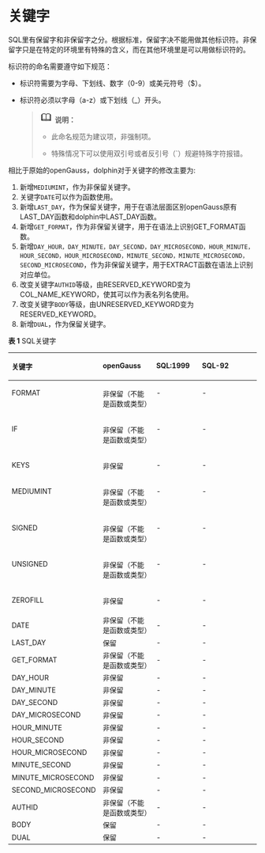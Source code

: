 # 关键字<a name="ZH-CN_TOPIC_0289900482"></a>

SQL里有保留字和非保留字之分。根据标准，保留字决不能用做其他标识符。非保留字只是在特定的环境里有特殊的含义，而在其他环境里是可以用做标识符的。

标识符的命名需要遵守如下规范：

-   标识符需要为字母、下划线、数字（0-9）或美元符号（$）。
-   标识符必须以字母（a-z）或下划线（\_）开头。

    >![](public_sys-resources/icon-note.gif) **说明：**
    > 
    >-   此命名规范为建议项，非强制项。
    >
    >-   特殊情况下可以使用双引号或者反引号（`）规避特殊字符报错。

相比于原始的openGauss，dolphin对于关键字的修改主要为:

1. 新增```MEDIUMINT```，作为非保留关键字。
2. 关键字```DATE```可以作为函数使用。
3. 新增```LAST_DAY```，作为保留关键字，用于在语法层面区别openGauss原有LAST_DAY函数和dolphin中LAST_DAY函数。
4. 新增```GET_FORMAT```，作为非保留关键字，用于在语法上识别GET_FORMAT函数。
5. 新增```DAY_HOUR，DAY_MINUTE，DAY_SECOND，DAY_MICROSECOND，HOUR_MINUTE，HOUR_SECOND，HOUR_MICROSECOND，MINUTE_SECOND，MINUTE_MICROSECOND，SECOND_MICROSECOND```，作为非保留关键字，用于EXTRACT函数在语法上识别对应单位。
6. 改变关键字```AUTHID```等级，由RESERVED_KEYWORD变为COL_NAME_KEYWORD，使其可以作为表名列名使用。
7. 改变关键字```BODY```等级，由UNRESERVED_KEYWORD变为RESERVED_KEYWORD。
7. 新增```DUAL```，作为保留关键字。

**表 1**  SQL关键字

<a name="zh-cn_topic_0283137559_zh-cn_topic_0237121925_zh-cn_topic_0059777655_zh-cn_topic_0058965630_table28107464"></a>
<table><thead align="left"><tr id="zh-cn_topic_0283137559_zh-cn_topic_0237121925_zh-cn_topic_0059777655_zh-cn_topic_0058965630_row32175656"><th class="cellrowborder" valign="top" width="34%" id="mcps1.2.5.1.1"><p id="zh-cn_topic_0283137559_zh-cn_topic_0237121925_zh-cn_topic_0059777655_zh-cn_topic_0058965630_p56091348"><a name="zh-cn_topic_0283137559_zh-cn_topic_0237121925_zh-cn_topic_0059777655_zh-cn_topic_0058965630_p56091348"></a><a name="zh-cn_topic_0283137559_zh-cn_topic_0237121925_zh-cn_topic_0059777655_zh-cn_topic_0058965630_p56091348"></a>关键字</p>
</th>
<th class="cellrowborder" valign="top" width="22%" id="mcps1.2.5.1.2"><p id="zh-cn_topic_0283137559_zh-cn_topic_0237121925_zh-cn_topic_0059777655_zh-cn_topic_0058965630_p47105336"><a name="zh-cn_topic_0283137559_zh-cn_topic_0237121925_zh-cn_topic_0059777655_zh-cn_topic_0058965630_p47105336"></a><a name="zh-cn_topic_0283137559_zh-cn_topic_0237121925_zh-cn_topic_0059777655_zh-cn_topic_0058965630_p47105336"></a><span id="text1798254510538"><a name="text1798254510538"></a><a name="text1798254510538"></a>openGauss</span></p>
</th>
<th class="cellrowborder" valign="top" width="18.75%" id="mcps1.2.5.1.3"><p id="zh-cn_topic_0283137559_zh-cn_topic_0237121925_zh-cn_topic_0059777655_zh-cn_topic_0058965630_p21796427"><a name="zh-cn_topic_0283137559_zh-cn_topic_0237121925_zh-cn_topic_0059777655_zh-cn_topic_0058965630_p21796427"></a><a name="zh-cn_topic_0283137559_zh-cn_topic_0237121925_zh-cn_topic_0059777655_zh-cn_topic_0058965630_p21796427"></a>SQL:1999</p>
</th>
<th class="cellrowborder" valign="top" width="25.25%" id="mcps1.2.5.1.4"><p id="zh-cn_topic_0283137559_zh-cn_topic_0237121925_zh-cn_topic_0059777655_zh-cn_topic_0058965630_p20680137"><a name="zh-cn_topic_0283137559_zh-cn_topic_0237121925_zh-cn_topic_0059777655_zh-cn_topic_0058965630_p20680137"></a><a name="zh-cn_topic_0283137559_zh-cn_topic_0237121925_zh-cn_topic_0059777655_zh-cn_topic_0058965630_p20680137"></a>SQL-92</p>
</th>
</tr>
</thead>
<tbody><tr id="zh-cn_topic_0283137559_zh-cn_topic_0237121925_zh-cn_topic_0059777655_zh-cn_topic_0058965630_row57374723"><td class="cellrowborder" valign="top" width="34%" headers="mcps1.2.5.1.1 "><p id="zh-cn_topic_0283137559_zh-cn_topic_0237121925_zh-cn_topic_0059777655_zh-cn_topic_0058965630_p9835683"><a name="zh-cn_topic_0283137559_zh-cn_topic_0237121925_zh-cn_topic_0059777655_zh-cn_topic_0058965630_p9835683"></a><a name="zh-cn_topic_0283137559_zh-cn_topic_0237121925_zh-cn_topic_0059777655_zh-cn_topic_0058965630_p9835683"></a>FORMAT</p>
</td>
<td class="cellrowborder" valign="top" width="22%" headers="mcps1.2.5.1.2 "><p id="zh-cn_topic_0283137559_zh-cn_topic_0237121925_zh-cn_topic_0059777655_zh-cn_topic_0058965630_p28396447"><a name="zh-cn_topic_0283137559_zh-cn_topic_0237121925_zh-cn_topic_0059777655_zh-cn_topic_0058965630_p28396447"></a><a name="zh-cn_topic_0283137559_zh-cn_topic_0237121925_zh-cn_topic_0059777655_zh-cn_topic_0058965630_p28396447"></a>非保留（不能是函数或类型）</p>
</td>
<td class="cellrowborder" valign="top" width="18.75%" headers="mcps1.2.5.1.3 "><p id="zh-cn_topic_0283137559_zh-cn_topic_0237121925_zh-cn_topic_0059777655_zh-cn_topic_0058965630_p44918252"><a name="zh-cn_topic_0283137559_zh-cn_topic_0237121925_zh-cn_topic_0059777655_zh-cn_topic_0058965630_p44918252"></a><a name="zh-cn_topic_0283137559_zh-cn_topic_0237121925_zh-cn_topic_0059777655_zh-cn_topic_0058965630_p44918252"></a>-</p>
</td>
<td class="cellrowborder" valign="top" width="25.25%" headers="mcps1.2.5.1.4 "><p id="zh-cn_topic_0283137559_zh-cn_topic_0237121925_zh-cn_topic_0059777655_zh-cn_topic_0058965630_p60037067"><a name="zh-cn_topic_0283137559_zh-cn_topic_0237121925_zh-cn_topic_0059777655_zh-cn_topic_0058965630_p60037067"></a><a name="zh-cn_topic_0283137559_zh-cn_topic_0237121925_zh-cn_topic_0059777655_zh-cn_topic_0058965630_p60037067"></a>-</p>
</td>
</tr>
<tr id="zh-cn_topic_0283137559_zh-cn_topic_0237121925_zh-cn_topic_0059777655_zh-cn_topic_0058965630_row57374723"><td class="cellrowborder" valign="top" width="34%" headers="mcps1.2.5.1.1 "><p id="zh-cn_topic_0283137559_zh-cn_topic_0237121925_zh-cn_topic_0059777655_zh-cn_topic_0058965630_p9835683"><a name="zh-cn_topic_0283137559_zh-cn_topic_0237121925_zh-cn_topic_0059777655_zh-cn_topic_0058965630_p9835683"></a><a name="zh-cn_topic_0283137559_zh-cn_topic_0237121925_zh-cn_topic_0059777655_zh-cn_topic_0058965630_p9835683"></a>IF</p>
</td>
<td class="cellrowborder" valign="top" width="22%" headers="mcps1.2.5.1.2 "><p id="zh-cn_topic_0283137559_zh-cn_topic_0237121925_zh-cn_topic_0059777655_zh-cn_topic_0058965630_p28396447"><a name="zh-cn_topic_0283137559_zh-cn_topic_0237121925_zh-cn_topic_0059777655_zh-cn_topic_0058965630_p28396447"></a><a name="zh-cn_topic_0283137559_zh-cn_topic_0237121925_zh-cn_topic_0059777655_zh-cn_topic_0058965630_p28396447"></a>非保留（不能是函数或类型）</p>
</td>
<td class="cellrowborder" valign="top" width="18.75%" headers="mcps1.2.5.1.3 "><p id="zh-cn_topic_0283137559_zh-cn_topic_0237121925_zh-cn_topic_0059777655_zh-cn_topic_0058965630_p44918252"><a name="zh-cn_topic_0283137559_zh-cn_topic_0237121925_zh-cn_topic_0059777655_zh-cn_topic_0058965630_p44918252"></a><a name="zh-cn_topic_0283137559_zh-cn_topic_0237121925_zh-cn_topic_0059777655_zh-cn_topic_0058965630_p44918252"></a>-</p>
</td>
<td class="cellrowborder" valign="top" width="25.25%" headers="mcps1.2.5.1.4 "><p id="zh-cn_topic_0283137559_zh-cn_topic_0237121925_zh-cn_topic_0059777655_zh-cn_topic_0058965630_p60037067"><a name="zh-cn_topic_0283137559_zh-cn_topic_0237121925_zh-cn_topic_0059777655_zh-cn_topic_0058965630_p60037067"></a><a name="zh-cn_topic_0283137559_zh-cn_topic_0237121925_zh-cn_topic_0059777655_zh-cn_topic_0058965630_p60037067"></a>-</p>
</td>
</tr>
<tr id="zh-cn_topic_0283137559_zh-cn_topic_0237121925_zh-cn_topic_0059777655_zh-cn_topic_0058965630_row57374723"><td class="cellrowborder" valign="top" width="34%" headers="mcps1.2.5.1.1 "><p id="zh-cn_topic_0283137559_zh-cn_topic_0237121925_zh-cn_topic_0059777655_zh-cn_topic_0058965630_p9835683"><a name="zh-cn_topic_0283137559_zh-cn_topic_0237121925_zh-cn_topic_0059777655_zh-cn_topic_0058965630_p9835683"></a><a name="zh-cn_topic_0283137559_zh-cn_topic_0237121925_zh-cn_topic_0059777655_zh-cn_topic_0058965630_p9835683"></a>KEYS</p>
</td>
<td class="cellrowborder" valign="top" width="22%" headers="mcps1.2.5.1.2 "><p id="zh-cn_topic_0283137559_zh-cn_topic_0237121925_zh-cn_topic_0059777655_zh-cn_topic_0058965630_p28396447"><a name="zh-cn_topic_0283137559_zh-cn_topic_0237121925_zh-cn_topic_0059777655_zh-cn_topic_0058965630_p28396447"></a><a name="zh-cn_topic_0283137559_zh-cn_topic_0237121925_zh-cn_topic_0059777655_zh-cn_topic_0058965630_p28396447"></a>非保留</p>
</td>
<td class="cellrowborder" valign="top" width="18.75%" headers="mcps1.2.5.1.3 "><p id="zh-cn_topic_0283137559_zh-cn_topic_0237121925_zh-cn_topic_0059777655_zh-cn_topic_0058965630_p44918252"><a name="zh-cn_topic_0283137559_zh-cn_topic_0237121925_zh-cn_topic_0059777655_zh-cn_topic_0058965630_p44918252"></a><a name="zh-cn_topic_0283137559_zh-cn_topic_0237121925_zh-cn_topic_0059777655_zh-cn_topic_0058965630_p44918252"></a>-</p>
</td>
<td class="cellrowborder" valign="top" width="25.25%" headers="mcps1.2.5.1.4 "><p id="zh-cn_topic_0283137559_zh-cn_topic_0237121925_zh-cn_topic_0059777655_zh-cn_topic_0058965630_p60037067"><a name="zh-cn_topic_0283137559_zh-cn_topic_0237121925_zh-cn_topic_0059777655_zh-cn_topic_0058965630_p60037067"></a><a name="zh-cn_topic_0283137559_zh-cn_topic_0237121925_zh-cn_topic_0059777655_zh-cn_topic_0058965630_p60037067"></a>-</p>
</td>
</tr>
<tr id="zh-cn_topic_0283137559_zh-cn_topic_0237121925_zh-cn_topic_0059777655_zh-cn_topic_0058965630_row57374723"><td class="cellrowborder" valign="top" width="34%" headers="mcps1.2.5.1.1 "><p id="zh-cn_topic_0283137559_zh-cn_topic_0237121925_zh-cn_topic_0059777655_zh-cn_topic_0058965630_p9835683"><a name="zh-cn_topic_0283137559_zh-cn_topic_0237121925_zh-cn_topic_0059777655_zh-cn_topic_0058965630_p9835683"></a><a name="zh-cn_topic_0283137559_zh-cn_topic_0237121925_zh-cn_topic_0059777655_zh-cn_topic_0058965630_p9835683"></a>MEDIUMINT</p>
</td>
<td class="cellrowborder" valign="top" width="22%" headers="mcps1.2.5.1.2 "><p id="zh-cn_topic_0283137559_zh-cn_topic_0237121925_zh-cn_topic_0059777655_zh-cn_topic_0058965630_p28396447"><a name="zh-cn_topic_0283137559_zh-cn_topic_0237121925_zh-cn_topic_0059777655_zh-cn_topic_0058965630_p28396447"></a><a name="zh-cn_topic_0283137559_zh-cn_topic_0237121925_zh-cn_topic_0059777655_zh-cn_topic_0058965630_p28396447"></a>非保留（不能是函数或类型）</p>
</td>
<td class="cellrowborder" valign="top" width="18.75%" headers="mcps1.2.5.1.3 "><p id="zh-cn_topic_0283137559_zh-cn_topic_0237121925_zh-cn_topic_0059777655_zh-cn_topic_0058965630_p44918252"><a name="zh-cn_topic_0283137559_zh-cn_topic_0237121925_zh-cn_topic_0059777655_zh-cn_topic_0058965630_p44918252"></a><a name="zh-cn_topic_0283137559_zh-cn_topic_0237121925_zh-cn_topic_0059777655_zh-cn_topic_0058965630_p44918252"></a>-</p>
</td>
<td class="cellrowborder" valign="top" width="25.25%" headers="mcps1.2.5.1.4 "><p id="zh-cn_topic_0283137559_zh-cn_topic_0237121925_zh-cn_topic_0059777655_zh-cn_topic_0058965630_p60037067"><a name="zh-cn_topic_0283137559_zh-cn_topic_0237121925_zh-cn_topic_0059777655_zh-cn_topic_0058965630_p60037067"></a><a name="zh-cn_topic_0283137559_zh-cn_topic_0237121925_zh-cn_topic_0059777655_zh-cn_topic_0058965630_p60037067"></a>-</p>
</td>
</tr>
<tr id="zh-cn_topic_0283137559_zh-cn_topic_0237121925_zh-cn_topic_0059777655_zh-cn_topic_0058965630_row57374723"><td class="cellrowborder" valign="top" width="34%" headers="mcps1.2.5.1.1 "><p id="zh-cn_topic_0283137559_zh-cn_topic_0237121925_zh-cn_topic_0059777655_zh-cn_topic_0058965630_p9835683"><a name="zh-cn_topic_0283137559_zh-cn_topic_0237121925_zh-cn_topic_0059777655_zh-cn_topic_0058965630_p9835683"></a><a name="zh-cn_topic_0283137559_zh-cn_topic_0237121925_zh-cn_topic_0059777655_zh-cn_topic_0058965630_p9835683"></a>SIGNED</p>
</td>
<td class="cellrowborder" valign="top" width="22%" headers="mcps1.2.5.1.2 "><p id="zh-cn_topic_0283137559_zh-cn_topic_0237121925_zh-cn_topic_0059777655_zh-cn_topic_0058965630_p28396447"><a name="zh-cn_topic_0283137559_zh-cn_topic_0237121925_zh-cn_topic_0059777655_zh-cn_topic_0058965630_p28396447"></a><a name="zh-cn_topic_0283137559_zh-cn_topic_0237121925_zh-cn_topic_0059777655_zh-cn_topic_0058965630_p28396447"></a>非保留（不能是函数或类型）</p>
</td>
<td class="cellrowborder" valign="top" width="18.75%" headers="mcps1.2.5.1.3 "><p id="zh-cn_topic_0283137559_zh-cn_topic_0237121925_zh-cn_topic_0059777655_zh-cn_topic_0058965630_p44918252"><a name="zh-cn_topic_0283137559_zh-cn_topic_0237121925_zh-cn_topic_0059777655_zh-cn_topic_0058965630_p44918252"></a><a name="zh-cn_topic_0283137559_zh-cn_topic_0237121925_zh-cn_topic_0059777655_zh-cn_topic_0058965630_p44918252"></a>-</p>
</td>
<td class="cellrowborder" valign="top" width="25.25%" headers="mcps1.2.5.1.4 "><p id="zh-cn_topic_0283137559_zh-cn_topic_0237121925_zh-cn_topic_0059777655_zh-cn_topic_0058965630_p60037067"><a name="zh-cn_topic_0283137559_zh-cn_topic_0237121925_zh-cn_topic_0059777655_zh-cn_topic_0058965630_p60037067"></a><a name="zh-cn_topic_0283137559_zh-cn_topic_0237121925_zh-cn_topic_0059777655_zh-cn_topic_0058965630_p60037067"></a>-</p>
</td>
</tr>
<tr id="zh-cn_topic_0283137559_zh-cn_topic_0237121925_zh-cn_topic_0059777655_zh-cn_topic_0058965630_row57374723"><td class="cellrowborder" valign="top" width="34%" headers="mcps1.2.5.1.1 "><p id="zh-cn_topic_0283137559_zh-cn_topic_0237121925_zh-cn_topic_0059777655_zh-cn_topic_0058965630_p9835683"><a name="zh-cn_topic_0283137559_zh-cn_topic_0237121925_zh-cn_topic_0059777655_zh-cn_topic_0058965630_p9835683"></a><a name="zh-cn_topic_0283137559_zh-cn_topic_0237121925_zh-cn_topic_0059777655_zh-cn_topic_0058965630_p9835683"></a>UNSIGNED</p>
</td>
<td class="cellrowborder" valign="top" width="22%" headers="mcps1.2.5.1.2 "><p id="zh-cn_topic_0283137559_zh-cn_topic_0237121925_zh-cn_topic_0059777655_zh-cn_topic_0058965630_p28396447"><a name="zh-cn_topic_0283137559_zh-cn_topic_0237121925_zh-cn_topic_0059777655_zh-cn_topic_0058965630_p28396447"></a><a name="zh-cn_topic_0283137559_zh-cn_topic_0237121925_zh-cn_topic_0059777655_zh-cn_topic_0058965630_p28396447"></a>非保留（不能是函数或类型）</p>
</td>
<td class="cellrowborder" valign="top" width="18.75%" headers="mcps1.2.5.1.3 "><p id="zh-cn_topic_0283137559_zh-cn_topic_0237121925_zh-cn_topic_0059777655_zh-cn_topic_0058965630_p44918252"><a name="zh-cn_topic_0283137559_zh-cn_topic_0237121925_zh-cn_topic_0059777655_zh-cn_topic_0058965630_p44918252"></a><a name="zh-cn_topic_0283137559_zh-cn_topic_0237121925_zh-cn_topic_0059777655_zh-cn_topic_0058965630_p44918252"></a>-</p>
</td>
<td class="cellrowborder" valign="top" width="25.25%" headers="mcps1.2.5.1.4 "><p id="zh-cn_topic_0283137559_zh-cn_topic_0237121925_zh-cn_topic_0059777655_zh-cn_topic_0058965630_p60037067"><a name="zh-cn_topic_0283137559_zh-cn_topic_0237121925_zh-cn_topic_0059777655_zh-cn_topic_0058965630_p60037067"></a><a name="zh-cn_topic_0283137559_zh-cn_topic_0237121925_zh-cn_topic_0059777655_zh-cn_topic_0058965630_p60037067"></a>-</p>
</td>
</tr>
<tr id="zh-cn_topic_0283137559_zh-cn_topic_0237121925_zh-cn_topic_0059777655_zh-cn_topic_0058965630_row57374723"><td class="cellrowborder" valign="top" width="34%" headers="mcps1.2.5.1.1 "><p id="zh-cn_topic_0283137559_zh-cn_topic_0237121925_zh-cn_topic_0059777655_zh-cn_topic_0058965630_p9835683"><a name="zh-cn_topic_0283137559_zh-cn_topic_0237121925_zh-cn_topic_0059777655_zh-cn_topic_0058965630_p9835683"></a><a name="zh-cn_topic_0283137559_zh-cn_topic_0237121925_zh-cn_topic_0059777655_zh-cn_topic_0058965630_p9835683"></a>ZEROFILL</p>
</td>
<td class="cellrowborder" valign="top" width="22%" headers="mcps1.2.5.1.2 "><p id="zh-cn_topic_0283137559_zh-cn_topic_0237121925_zh-cn_topic_0059777655_zh-cn_topic_0058965630_p28396447"><a name="zh-cn_topic_0283137559_zh-cn_topic_0237121925_zh-cn_topic_0059777655_zh-cn_topic_0058965630_p28396447"></a><a name="zh-cn_topic_0283137559_zh-cn_topic_0237121925_zh-cn_topic_0059777655_zh-cn_topic_0058965630_p28396447"></a>非保留</p>
</td>
<td class="cellrowborder" valign="top" width="18.75%" headers="mcps1.2.5.1.3 "><p id="zh-cn_topic_0283137559_zh-cn_topic_0237121925_zh-cn_topic_0059777655_zh-cn_topic_0058965630_p44918252"><a name="zh-cn_topic_0283137559_zh-cn_topic_0237121925_zh-cn_topic_0059777655_zh-cn_topic_0058965630_p44918252"></a><a name="zh-cn_topic_0283137559_zh-cn_topic_0237121925_zh-cn_topic_0059777655_zh-cn_topic_0058965630_p44918252"></a>-</p>
</td>
<td class="cellrowborder" valign="top" width="25.25%" headers="mcps1.2.5.1.4 "><p id="zh-cn_topic_0283137559_zh-cn_topic_0237121925_zh-cn_topic_0059777655_zh-cn_topic_0058965630_p60037067"><a name="zh-cn_topic_0283137559_zh-cn_topic_0237121925_zh-cn_topic_0059777655_zh-cn_topic_0058965630_p60037067"></a><a name="zh-cn_topic_0283137559_zh-cn_topic_0237121925_zh-cn_topic_0059777655_zh-cn_topic_0058965630_p60037067"></a>-</p>
</td>
</tr>
<tr>
<td>DATE
</td>
<td>非保留（不能是函数或类型）
</td>
<td>-
</td>
<td>-
</td>
</tr>
<tr>
<td>LAST_DAY
</td>
<td>保留
</td>
<td>-
</td>
<td>-
</td>
</tr>
<tr>
<td>GET_FORMAT
</td>
<td>非保留（不能是函数或类型）
</td>
<td>-
</td>
<td>-
</td>
</tr>
<tr>
<td>DAY_HOUR
</td>
<td>非保留
</td>
<td>-
</td>
<td>-
</td>
</tr>
<tr>
<td>DAY_MINUTE
</td>
<td>非保留
</td>
<td>-
</td>
<td>-
</td>
</tr>
<tr>
<td>DAY_SECOND
</td>
<td>非保留
</td>
<td>-
</td>
<td>-
</td>
</tr>
<tr>
<td>DAY_MICROSECOND
</td>
<td>非保留
</td>
<td>-
</td>
<td>-
</td>
</tr>
<tr>
<td>HOUR_MINUTE
</td>
<td>非保留
</td>
<td>-
</td>
<td>-
</td>
</tr>
<tr>
<td>HOUR_SECOND
</td>
<td>非保留
</td>
<td>-
</td>
<td>-
</td>
</tr>
<tr>
<td>HOUR_MICROSECOND
</td>
<td>非保留
</td>
<td>-
</td>
<td>-
</td>
</tr>
<tr>
<td>MINUTE_SECOND
</td>
<td>非保留
</td>
<td>-
</td>
<td>-
</td>
</tr>
<tr>
<td>MINUTE_MICROSECOND
</td>
<td>非保留
</td>
<td>-
</td>
<td>-
</td>
</tr>
<tr>
<td>SECOND_MICROSECOND
</td>
<td>非保留
</td>
<td>-
</td>
<td>-
</td>
</tr>
<tr>
<td>AUTHID
</td>
<td>非保留（不能是函数或类型）
</td>
<td>-
</td>
<td>-
</td>
</tr>
<tr>
<td>BODY
</td>
<td>保留
</td>
<td>-
</td>
<td>-
</td>
</tr>
<tr>
<td>DUAL
</td>
<td>保留
</td>
<td>-
</td>
<td>-
</td>
</tr>
</tbody>
</table>

